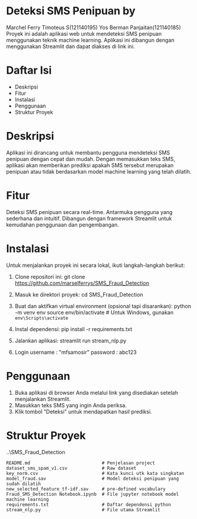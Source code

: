 #  Deteksi SMS Penipuan by 
Marchel Ferry Timoteus S(121140195)
Yos Berman Panjaitan(121140185)
Proyek ini adalah aplikasi web untuk mendeteksi SMS penipuan menggunakan teknik machine learning. Aplikasi ini dibangun dengan menggunakan Streamlit dan dapat diakses di link ini.

# Daftar Isi
- Deskripsi
- Fitur
- Instalasi
- Penggunaan
- Struktur Proyek

# Deskripsi
Aplikasi ini dirancang untuk membantu pengguna mendeteksi SMS penipuan dengan cepat dan mudah. Dengan memasukkan teks SMS, aplikasi akan memberikan prediksi apakah SMS tersebut merupakan penipuan atau tidak berdasarkan model machine learning yang telah dilatih.

# Fitur
Deteksi SMS penipuan secara real-time.
Antarmuka pengguna yang sederhana dan intuitif.
Dibangun dengan framework Streamlit untuk kemudahan penggunaan dan pengembangan.

# Instalasi
Untuk menjalankan proyek ini secara lokal, ikuti langkah-langkah berikut:

1. Clone repositori ini:
git clone https://github.com/marselferrys/SMS_Fraud_Detection

2. Masuk ke direktori proyek:
cd SMS_Fraud_Detection

3. Buat dan aktifkan virtual environment (opsional tapi disarankan):
python -m venv env
source env/bin/activate  # Untuk Windows, gunakan `env\Scripts\activate`

4. Instal dependensi:
pip install -r requirements.txt

5. Jalankan aplikasi:
streamlit run stream_nlp.py 

6. Login
username : "mfsamosir"
password : abc123

# Penggunaan
1. Buka aplikasi di browser Anda melalui link yang disediakan setelah menjalankan Streamlit.
2. Masukkan teks SMS yang ingin Anda periksa.
3. Klik tombol "Deteksi" untuk mendapatkan hasil prediksi.
   
# Struktur Proyek
..\SMS_Fraud_Detection

    README.md                           # Penjelasan project
    dataset_sms_spam_v1.csv             # Raw dataset
    key_norm.csv                        # Kata kunci utk kata singkatan
    model_fraud.sav                     # Model deteksi penipuan yang sudah dilatih
    new_selected_feature_tf-idf.sav     # pre-defined vocabulary 
    Fraud_SMS_Detection Notebook.ipynb  # File jupyter notebook model machine learning
    requirements.txt                    # Daftar dependensi python
    stream_nlp.py                       # File utama Streamlit

